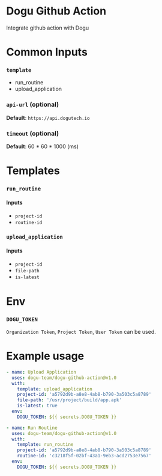 # Dogu Github Action

Integrate github action with Dogu

# Common Inputs

### `template`

- run_routine
- upload_application

### `api-url` (optional)

**Default**: `https://api.dogutech.io`

### `timeout` (optional)

**Default**: 60 \* 60 \* 1000 (ms)

# Templates

### `run_routine`

#### Inputs

- `project-id`
- `routine-id`

### `upload_application`

#### Inputs

- `project-id`
- `file-path`
- `is-latest`

# Env

### `DOGU_TOKEN`

`Organization Token`, `Project Token`, `User Token` can be used.

# Example usage

```yaml
- name: Upload Application
  uses: dogu-team/dogu-github-action@v1.0
  with:
    template: upload_application
    project-id: 'a5792d9b-a8e8-4ab8-b790-3a503c5a8789'
    file-path: '/usr/project/build/app.apk'
    is-latest: true
  env:
    DOGU_TOKEN: ${{ secrets.DOGU_TOKEN }}
```

```yaml
- name: Run Routine
  uses: dogu-team/dogu-github-action@v1.0
  with:
    template: run_routine
    project-id: 'a5792d9b-a8e8-4ab8-b790-3a503c5a8789'
    routine-id: 'c3218f5f-02bf-43a1-9eb3-acd2753e7567'
  env:
    DOGU_TOKEN: ${{ secrets.DOGU_TOKEN }}
```
